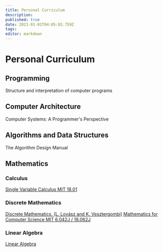```yaml
---
title: Personal Curriculum
description: 
published: true
date: 2021-01-01T04:05:03.759Z
tags: 
editor: markdown
---
```


# Personal Curriculum

## Programming

Structure and interpretation of computer programs

## Computer Architecture
Computer Systems: A Programmer's Perspective

## Algorithms and Data Structures
The Algorithm Design Manual

## Mathematics

### Calculus 
[Single Variable Calculus MIT 18.01 ](https://ocw.mit.edu/courses/mathematics/18-01-single-variable-calculus-fall-2006/)

### Discrete Mathematics

[Discrete Mathematics. (L. Lovász and K. Vesztergombi)](/discrete_mathematics.ps)
[Mathematics for Computer Science MIT 6.042J / 18.062J ](https://ocw.mit.edu/courses/electrical-engineering-and-computer-science/6-042j-mathematics-for-computer-science-fall-2010/index.htm)

### Linear Algebra
[Linear Algebra](/mathematics/linear-algebra/complete-personal-curriculum)